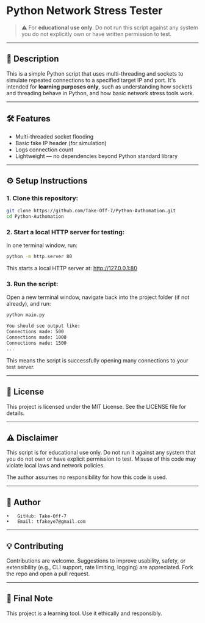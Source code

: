 # Python Network Stress Tester

> ⚠️ For **educational use only**. Do not run this script against any system you do not explicitly own or have written permission to test.

---

## 📖 Description

This is a simple Python script that uses multi-threading and sockets to simulate repeated connections to a specified target IP and port. It's intended for **learning purposes only**, such as understanding how sockets and threading behave in Python, and how basic network stress tools work.

---

## 🛠 Features

- Multi-threaded socket flooding
- Basic fake IP header (for simulation)
- Logs connection count
- Lightweight — no dependencies beyond Python standard library

---

## ⚙️ Setup Instructions

### 1. Clone this repository:

```bash
git clone https://github.com/Take-Off-7/Python-Authomation.git
cd Python-Authomation
```

### 2. Start a local HTTP server for testing:

In one terminal window, run:

```bash
python -m http.server 80
```

This starts a local HTTP server at:
http://127.0.0.1:80

### 3. Run the script:

Open a new terminal window, navigate back into the project folder (if not already), and run:

```bash
python main.py

You should see output like:
Connections made: 500
Connections made: 1000
Connections made: 1500
...
```
This means the script is successfully opening many connections to your test server.

---

## 📄 License

This project is licensed under the MIT License. See the LICENSE file for details.

---

## ⚠️ Disclaimer

This script is for educational use only. Do not run it against any system that you do not own or have explicit permission to test. Misuse of this code may violate local laws and network policies.

The author assumes no responsibility for how this code is used.

---

## 👤 Author
	•	GitHub: Take-Off-7
	•	Email: tfakeye7@gmail.com

---

## 💡 Contributing

Contributions are welcome. Suggestions to improve usability, safety, or extensibility (e.g., CLI support, rate limiting, logging) are appreciated. Fork the repo and open a pull request.

---

## 🏁 Final Note

This project is a learning tool. Use it ethically and responsibly.